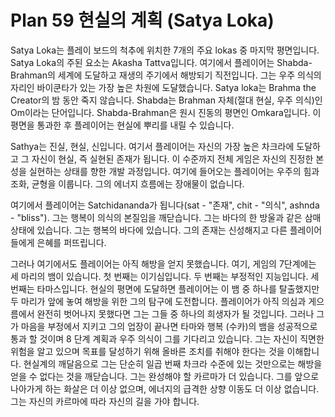 # Plan 59 현실의 계획 (Satya Loka)

Satya Loka는 플레이 보드의 척추에 위치한 7개의 주요 lokas 중 마지막 평면입니다. Satya Loka의 주된 요소는 Akasha Tattva입니다. 여기에서 플레이어는 Shabda-Brahman의 세계에 도달하고 재생의 주기에서 해방되기 직전입니다. 그는 우주 의식의 자리인 바이쿤타가 있는 가장 높은 차원에 도달했습니다. Satya loka는 Brahma the Creator의 밤 동안 죽지 않습니다. Shabda는 Brahman 자체(절대 현실, 우주 의식)인 Om이라는 단어입니다. Shabda-Brahman은 원시 진동의 평면인 Omkara입니다. 이 평면을 통과한 후 플레이어는 현실에 뿌리를 내릴 수 있습니다.

Sathya는 진실, 현실, 신입니다. 여기서 플레이어는 자신의 가장 높은 차크라에 도달하고 그 자신이 현실, 즉 실현된 존재가 됩니다. 이 수준까지 전체 게임은 자신의 진정한 본성을 실현하는 상태를 향한 개발 과정입니다. 여기에 들어오는 플레이어는 우주의 힘과 조화, 균형을 이룹니다. 그의 에너지 흐름에는 장애물이 없습니다.

여기에서 플레이어는 Satchidananda가 됩니다(sat - "존재", chit - "의식", ashnda - "bliss"). 그는 행복이 의식의 본질임을 깨닫습니다. 그는 바다의 한 방울과 같은 삼매 상태에 있습니다. 그는 행복의 바다에 있습니다. 그의 존재는 신성해지고 다른 플레이어들에게 은혜를 퍼뜨립니다.

그러나 여기에서도 플레이어는 아직 해방을 얻지 못했습니다. 여기, 게임의 7단계에는 세 마리의 뱀이 있습니다. 첫 번째는 이기심입니다. 두 번째는 부정적인 지능입니다. 세 번째는 타마스입니다. 현실의 평면에 도달하면 플레이어는 이 뱀 중 하나를 탈출했지만 두 마리가 앞에 놓여 해방을 위한 그의 탐구에 도전합니다. 플레이어가 아직 의심과 게으름에서 완전히 벗어나지 못했다면 그는 그들 중 하나의 희생자가 될 것입니다. 그러나 그가 마음을 부정에서 지키고 그의 업장이 끝나면 타마와 행복 (수카)의 뱀을 성공적으로 통과 할 것이며 8 단계 계획과 우주 의식이 그를 기다리고 있습니다. 그는 자신이 직면한 위험을 알고 있으며 목표를 달성하기 위해 올바른 조치를 취해야 한다는 것을 이해합니다. 현실계의 깨달음으로 그는 단순히 일곱 번째 차크라 수준에 있는 것만으로는 해방을 얻을 수 없다는 것을 깨닫습니다. 그는 완성해야 할 카르마가 더 있습니다. 그를 앞으로 나아가게 하는 화살은 더 이상 없으며, 에너지의 급격한 상향 이동도 더 이상 없습니다. 그는 자신의 카르마에 따라 자신의 길을 가야 합니다.
